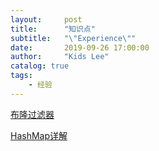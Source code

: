 ```yaml
---
layout:     post
title:      "知识点"
subtitle:   "\"Experience\""
date:       2019-09-26 17:00:00
author:     "Kids Lee"
catalog: true
tags:
    - 经验
---
```



[布隆过滤器](https://www.jianshu.com/p/2104d11ee0a2)

[HashMap详解](https://zhuanlan.zhihu.com/p/79219960)
